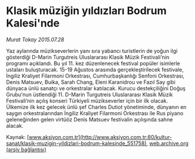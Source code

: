 # Klasik müziğin yıldızları Bodrum Kalesi'nde

*Murat Tokay 2015.07.28*

<div class="pNewsDetailMainContent" itemprop="articleBody">
 <p>
  Yaz aylarında müzikseverlerin yanı sıra yabancı turistlerin de yoğun ilgi gösterdiği D-Marin Turgutreis Uluslararası Klasik Müzik Festivali’nin programı açıklandı. Bu yıl 11. kez düzenlenecek festival popüler isimlerle ustaları buluşturacak. 15-19 Ağustos arasında gerçekleştirilecek festivale, İngiliz Kraliyet Filarmoni Orkestrası, Cumhurbaşkanlığı Senfoni Orkestrası, Denis Matsuev, Buika, Sarah Chang, Eleni Karanidrou ve Fazıl Say gibi dünyaca ünlü sanatçı ve orkestralar katılacak. Kurucu destekçiliğini Doğuş Grubu’nun üstlendiği 11. D-Marin Turgutreis Uluslararası Klasik Müzik Festivali’nin açılış konseri Türkiyeli müzikseverler için bir ilk olacak. Ülkemize ilk kez gelecek ünlü şef Charles Dutiot yönetiminde, dünyanın en saygın orkestralarından İngiliz Kraliyet Filarmoni Orkestrası ile Rus piyano geleneğinden gelen virtüöz Denis Matsuev festivalin açılışında sahne alacak.
 </p>
</div>


Kaynak: [www.aksiyon.com.tr](http://www.aksiyon.com.tr:80/kultur-sanat/klasik-muzigin-yildizlari-bodrum-kalesinde_551758), [web.archive.org (arşiv bağlantısı)](http://web.archive.org/web/20150902232833/http://www.aksiyon.com.tr:80/kultur-sanat/klasik-muzigin-yildizlari-bodrum-kalesinde_551758)
